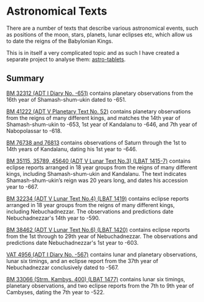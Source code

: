 # Astronomical Texts

There are a number of texts that describe various astronomical events, such as positions of the moon, stars, planets,
lunar eclipses etc, which allow us to date the reigns of the Babylonian Kings.

This is in itself a very complicated topic and as such I have created a separate project to analyse them: 
[astro-tablets](https://github.com/jacob-pro/astro-tablets).

## Summary

[BM 32312 (ADT I Diary No. -651)](https://github.com/jacob-pro/astro-tablets/blob/master/documents/bm32312.md) contains planetary
observations from the 16th year of Shamash-shum-ukin dated to -651.

[BM 41222 (ADT V Planetary Text No. 52)](https://github.com/jacob-pro/astro-tablets/blob/master/documents/bm41222.md) contains planetary
observations from the reigns of many different kings, and matches the 14th year of Shamash-shum-ukin to -653, 
1st year of Kandalanu to -646, and 7th year of Nabopolassar to -618.

[BM 76738 and 76813](https://github.com/jacob-pro/astro-tablets/blob/master/documents/bm76738_76813.md) contains 
observations of Saturn through the 1st to 14th years of Kandalanu, dating his 1st year to -646.

[BM 35115, 35789, 45640 (ADT V Lunar Text No.3) (LBAT 1415-7)](https://github.com/jacob-pro/astro-tablets/blob/master/documents/bm35115_35789_45640.md) 
contains eclipse reports arranged in 18 year groups from the reigns of many different kings, including Shamash-shum-ukin
and Kandalanu. The text indicates Shamash-shum-ukin’s reign was 20 years long, and dates his accession year to -667.

[BM 32234 (ADT V Lunar Text No.4) (LBAT 1419)](https://github.com/jacob-pro/astro-tablets/blob/master/documents/bm32234.md) 
contains eclipse reports arranged in 18 year groups from the reigns of many different kings, including Nebuchadnezzar.
The observations and predictions date Nebuchadnezzar's 14th year to -590.

[BM 38462 (ADT V Lunar Text No.6) (LBAT 1420)](https://github.com/jacob-pro/astro-tablets/blob/master/documents/bm38462.md) 
contains eclipse reports from the 1st through to 29th year of Nebuchadnezzar.
The observations and predictions date Nebuchadnezzar's 1st year to -603.

[VAT 4956 (ADT I Diary No. -567)](https://github.com/jacob-pro/astro-tablets/blob/master/documents/vat4956.md) contains
lunar and planetary observations, lunar six timings, and an eclipse report from the 37th year of 
Nebuchadnezzar conclusively dated to -567.

[BM 33066 (Strm. Kambys. 400) (LBAT 1477)](https://github.com/jacob-pro/astro-tablets/blob/master/documents/bm33066.md) 
contains lunar six timings, planetary observations, and two eclipse reports from the 7th to 9th year of 
Cambyses, dating the 7th year to -522.
